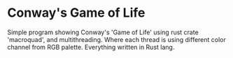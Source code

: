 # Conway's Game of Life 

Simple program showing Conway's 'Game of Life' using rust crate 'macroquad', and multithreading. Where each thread is using different color channel from RGB palette. Everything written in Rust lang.
